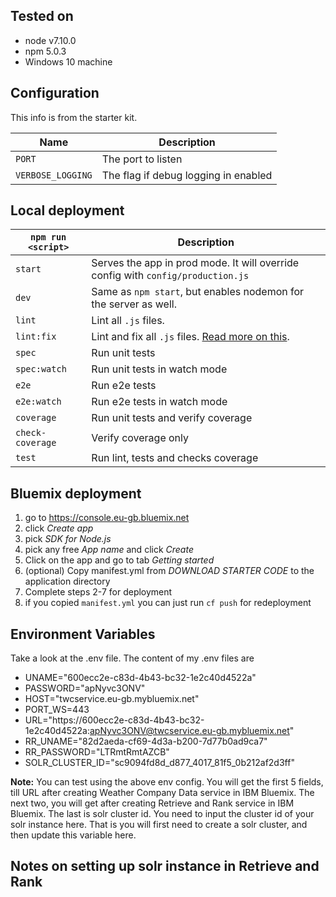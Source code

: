 ## Tested on
- node v7.10.0
- npm 5.0.3
- Windows 10 machine

## Configuration
This info is from the starter kit.

|Name|Description|
|----|-----------|
|`PORT`| The port to listen|
|`VERBOSE_LOGGING`| The flag if debug logging in enabled|


## Local deployment

|`npm run <script>`|Description|
|------------------|-----------|
|`start`|Serves the app in prod mode. It will override config with `config/production.js`|
|`dev`|Same as `npm start`, but enables nodemon for the server as well.|
|`lint`|Lint all `.js` files.|
|`lint:fix`|Lint and fix all `.js` files. [Read more on this](http://eslint.org/docs/user-guide/command-line-interface.html#fix).|
|`spec`|Run unit tests|
|`spec:watch`|Run unit tests in watch mode|
|`e2e`|Run e2e tests|
|`e2e:watch`|Run e2e tests in watch mode|
|`coverage`|Run unit tests and verify coverage|
|`check-coverage`|Verify coverage only|
|`test`|Run lint, tests and checks coverage|


## Bluemix deployment
1. go to https://console.eu-gb.bluemix.net
2. click *Create app*
3. pick *SDK for Node.js*
4. pick any free *App name* and click *Create*
5. Click on the app and go to tab *Getting started*
6. (optional) Copy manifest.yml from *DOWNLOAD STARTER CODE* to the application directory
7. Complete steps 2-7 for deployment
8. if you copied `manifest.yml` you can just run `cf push` for redeployment


## Environment Variables
Take a look at the .env file. The content of my .env files are
- UNAME="600ecc2e-c83d-4b43-bc32-1e2c40d4522a"
- PASSWORD="apNyvc3ONV"
- HOST="twcservice.eu-gb.mybluemix.net"
- PORT_WS=443
- URL="https://600ecc2e-c83d-4b43-bc32-1e2c40d4522a:apNyvc3ONV@twcservice.eu-gb.mybluemix.net"
- RR_UNAME="82d2aeda-cf69-4d3a-b200-7d77b0ad9ca7"
- RR_PASSWORD="LTRmtRmtAZCB"
- SOLR_CLUSTER_ID="sc9094fd8d_d877_4017_81f5_0b212af2d3ff"

<strong>Note:</strong> You can test using the above env config. You will get the first 5 fields, till
URL after creating Weather Company Data service in IBM Bluemix. The next two,
you will get after creating Retrieve and Rank service in IBM Bluemix. The last
is solr cluster id. You need to input the cluster id of your solr instance here.
That is you will first need to create a solr cluster, and then update this variable here.

## Notes on setting up solr instance in Retrieve and Rank